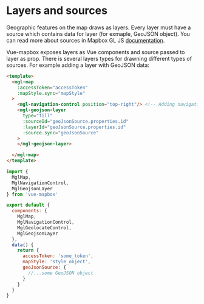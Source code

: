 # Layers and sources
Geographic features on the map draws as layers. Every layer must have a source which contains data for layer (for exmaple, GeoJSON object). You can read more about sources in Mapbox GL JS [documentation](https://www.mapbox.com/mapbox-gl-js/api/#sources).

Vue-mapbox exposes layers as Vue components and source passed to layer as prop. There is several layers types for drawning different types of sources.
For example adding a layer with GeoJSON data:

```html
<template>
  <mgl-map
    :accessToken="accessToken"
    :mapStyle.sync="mapStyle"
  >
    <mgl-navigation-control position="top-right"/> <!-- Adding navigation control-->
    <mgl-geojson-layer
      type="fill"
      :sourceId="geoJsonSource.properties.id"
      :layerId="geoJsonSource.properties.id"
      :source.sync="geoJsonSource"
    >
    </mgl-geojson-layer>

  </mgl-map>
</template>
```

```javascript
import {
  MglMap,
  MglNavigationControl,
  MglGeojsonLayer
} from 'vue-mapbox'

export default {
  components: {
    MglMap,
    MglNavigationControl,
    MglGeolocateControl,
    MglGeojsonLayer
  },
  data() {
    return {
      accessToken: 'some_token',
      mapStyle: 'style_object',
      geoJsonSource: {
        //...some GeoJSON object
      }
    }
  }
}
```
